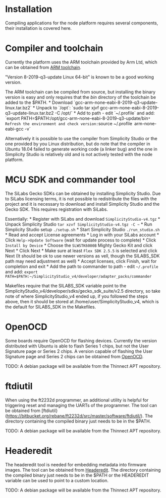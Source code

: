 # Installation
Compiling applications for the node platform requires several components, their
installation is covered here.

# Compiler and toolchain
Currently the platform uses the ARM toolchain provided by Arm Ltd, which can be
obtained from
[ARM toolchain](https://developer.arm.com/tools-and-software/open-source-software/developer-tools/gnu-toolchain/gnu-rm/downloads).

"Version 8-2019-q3-update Linux 64-bit" is known to be a good working version.

The ARM toolchain can be compiled from source, but installing the binary version
is easy and only requires that the *bin* directory of the toolchain be added
to the $PATH.
	* Download `gcc-arm-none-eabi-8-2019-q3-update-linux.tar.bz2`
	* Unpack to `/opt`:
		`sudo tar xjvf gcc-arm-none-eabi-8-2019-q3-update-linux.tar.bz2 -C /opt/`
	* Add to path - edit `~/.profile` and add:
		`export PATH=$PATH:/opt/gcc-arm-none-eabi-8-2019-q3-update/bin`
	* Refresh the environment and check version:
		`source ~/.profile`
		`arm-none-eabi-gcc -v`

Alternatively it is possible to use the compiler from Simplicity Studio or
the one provided by you Linux distribution, but do note that the compiler in
Ubuntu 18.04 failed to generate working code (a linker bug) and the one in
Simplicity Studio is relatively old and is not actively tested with the node
platform.

# MCU SDK and commander tool
The SiLabs Gecko SDKs can be obtained by installing Simplicity Studio. Due to
SiLabs licensing terms, it is not possible to redistribute the files with the
project and it is necessary to download and install Simplicity Studio and the
Gecko SDK. This requires registration with SiLabs.

Essentially:
	* Register with SiLabs and download `SimplicityStudio-v4.tgz`
	* Unpack Simplicity Studio
		`tar xzvf SimplicityStudio-v4.tgz -C ~`
	* Run Simplicity Studio setup
		`./setup.sh`
	* Start Simplicity Studio
		`./run_studio.sh`
	* Read and accept License agreements
	* Log in with your SiLabs account
	* Click `Help->Update Software`
		(wait for update process to complete)
	* Click `Install by Device`
	* Choose the `SLWSTK6000B` Mighty Gecko Kit and click Next
	* Click Next
	* Make sure at least `Flex SDK 2.5.5` is selected and click Next
		(It should be ok to use newer versions as vell, though the SILABS_SDK
		path may need adjustment as well)
	* Accept licenses, click Finish, wait for completion and exit
	* Add the path to commander to path - edit `~/.profile` and add:
		`export PATH=$PATH:~/SimplicityStudio_v4/developer/adapter_packs/commander`

Makefiles require that the SILABS_SDK variable point to the
SimplicityStudio_v4/developer/sdks/gecko_sdk_suite/v2.5 directory, so take
note of where SimplicityStudio_v4 ended up, if you followed the steps above,
then it should be stored at /home/user/SimplicityStudio_v4, which is the default
for SILABS_SDK in the Makefiles.

# OpenOCD

Some boards require OpenOCD for flashing devices. Currently the version
distributed with Ubuntu is able to flash Series 1 chips, but not the User
Signature page or Series 2 chips. A version capable of flashing the User
Signature page and Series 2 chips can be obtained from
[OpenOCD](https://bitbucket.org/thinnect/openocd/src/thinnect-patches).

TODO: A debian package will be available from the Thinnect APT repository.

# ftdiutil
When using the ft2232d programmer, an additional utility is helpful for triggering
reset and managing the UARTs of the programmer. The tool can be obtained from
[ftdiutil}(https://bitbucket.org/rebane/ft2232d/src/master/software/ftdiutil/).
The directory containing the compiled binary just needs to be in the $PATH.

TODO: A debian package will be available from the Thinnect APT repository.

# Headeredit
The headeredit tool is needed for embedding metadata into firmware images. The
tool can be obtained from [Headeredit](https://bitbucket.org/rebane/headeredit/src/master/).
The directory containing the compiled binary just needs to be in the $PATH or
the HEADEREDIT variable can be used to point to a custom location.

TODO: A debian package will be available from the Thinnect APT repository.
